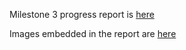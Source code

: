 Milestone 3 progress report is [here](https://github.ubc.ca/sunniexu/COLX_585_group_project/blob/master/Milestone3/Week3_report_new.md)

Images embedded in the report are [here](https://github.ubc.ca/sunniexu/COLX_585_group_project/tree/master/Milestone3/Pictures)
